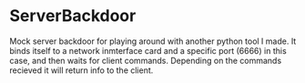 # ServerBackdoor
Mock server backdoor for playing around with another python tool I made. It binds itself to a network inmterface card and a specific port (6666) in this case, and then waits for client commands. Depending on the commands recieved it will return info to the client. 

